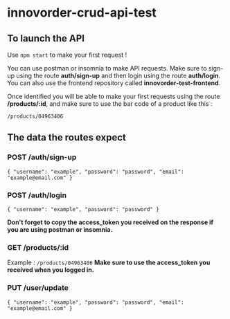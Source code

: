 # innovorder-crud-api-test

## To launch the API

Use `npm start` to make your first request !

You can use postman or insomnia to make API requests. Make sure to sign-up using the route **auth/sign-up** and then login using the route **auth/login**.
You can also use the frontend repository called **innovorder-test-frontend**.

Once identified you will be able to make your first requests using the route **/products/:id**, and make sure to use the bar code of a product like this : 

``/products/04963406``

## The data the routes expect

### POST  /auth/sign-up     

`{
  "username": "example",
  "password": "password",
  "email": "example@email.com"
  }`
  
### POST /auth/login       

`{
  "username": "example",
  "password": "password"
  }`
  
**Don't forget to copy the access_token you received on the response if you are using postman or insomnia.**
  
### GET /products/:id     

Example : ``/products/04963406``
**Make sure to use the access_token you received when you logged in.**

### PUT /user/update

`{
  "username": "example",
  "password": "password",
  "email": "example@email.com"
  }`

